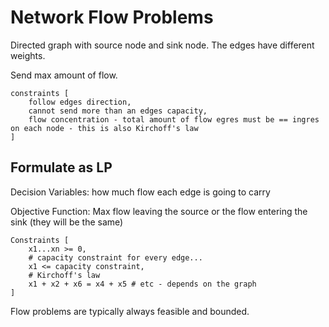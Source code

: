 # Network Flow Problems

Directed graph with source node and sink node. The edges have different weights.

Send max amount of flow.

```
constraints [
    follow edges direction,
    cannot send more than an edges capacity,
    flow concentration - total amount of flow egres must be == ingres on each node - this is also Kirchoff's law
]
```

## Formulate as LP

Decision Variables: how much flow each edge is going to carry

Objective Function: Max flow leaving the source or the flow entering the sink (they will be the same)

```
Constraints [
    x1...xn >= 0,
    # capacity constraint for every edge...
    x1 <= capacity constraint,
    # Kirchoff's law
    x1 + x2 + x6 = x4 + x5 # etc - depends on the graph
]
```

Flow problems are typically always feasible and bounded.
